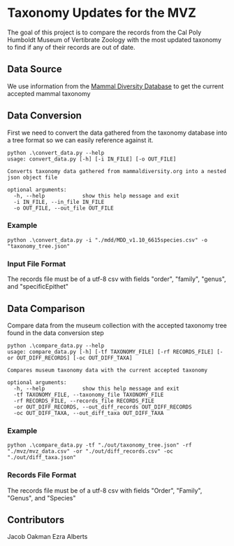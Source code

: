 # Taxonomy Updates for the MVZ
The goal of this project is to compare the records from the Cal Poly Humboldt Museum of Vertibrate Zoology with the most updated taxonomy to find if any of their records are out of date.

## Data Source
We use information from the [Mammal Diversity Database](https://www.mammaldiversity.org/explore.html) to get the current accepted mammal taxonomy

## Data Conversion
First we need to convert the data gathered from the taxonomy database into a tree format so we can easily reference against it.

```
python .\convert_data.py --help
usage: convert_data.py [-h] [-i IN_FILE] [-o OUT_FILE]

Converts taxonomy data gathered from mammaldiversity.org into a nested json object file

optional arguments:
  -h, --help            show this help message and exit
  -i IN_FILE, --in_file IN_FILE
  -o OUT_FILE, --out_file OUT_FILE
```

### Example
```
python .\convert_data.py -i "./mdd/MDD_v1.10_6615species.csv" -o "taxonomy_tree.json"
```

### Input File Format
The records file must be of a utf-8 csv with fields "order", "family", "genus", and "specificEpithet"

## Data Comparison
Compare data from the museum collection with the accepted taxonomy tree found in the data conversion step

```
python .\compare_data.py --help
usage: compare_data.py [-h] [-tf TAXONOMY_FILE] [-rf RECORDS_FILE] [-or OUT_DIFF_RECORDS] [-oc OUT_DIFF_TAXA]

Compares museum taxonomy data with the current accepted taxonomy

optional arguments:
  -h, --help            show this help message and exit
  -tf TAXONOMY_FILE, --taxonomy_file TAXONOMY_FILE
  -rf RECORDS_FILE, --records_file RECORDS_FILE
  -or OUT_DIFF_RECORDS, --out_diff_records OUT_DIFF_RECORDS
  -oc OUT_DIFF_TAXA, --out_diff_taxa OUT_DIFF_TAXA
```

### Example
```
python .\compare_data.py -tf "./out/taxonomy_tree.json" -rf "./mvz/mvz_data.csv" -or "./out/diff_records.csv" -oc "./out/diff_taxa.json"
```

### Records File Format
The records file must be of a utf-8 csv with fields "Order", "Family", "Genus", and "Species"

## Contributors
Jacob Oakman
Ezra Alberts
